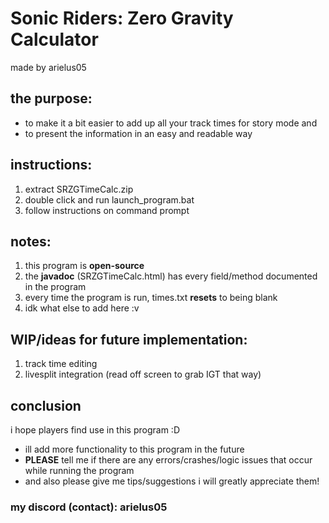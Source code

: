 # Sonic Riders: Zero Gravity Calculator
made by arielus05

## the purpose:
- to make it a bit easier to add up all your track times for story mode and
- to present the information in an easy and readable way

## instructions:
1. extract SRZGTimeCalc.zip
2. double click and run launch_program.bat
3. follow instructions on command prompt

## notes:
1. this program is **open-source**
2. the **javadoc** (SRZGTimeCalc.html) has every field/method documented in the program
2. every time the program is run, times.txt **resets** to being blank
3. idk what else to add here :v

## WIP/ideas for future implementation:
1. track time editing
2. livesplit integration (read off screen to grab IGT that way)

## conclusion
i hope players find use in this program :D
- ill add more functionality to this program in the future
- **PLEASE** tell me if there are any errors/crashes/logic issues that occur while running the program
- and also please give me tips/suggestions i will greatly appreciate them!
### my discord (contact): arielus05